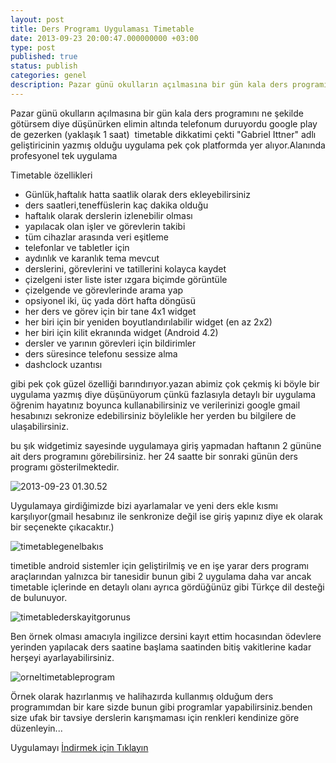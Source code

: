 ```yaml
---
layout: post
title: Ders Programı Uygulaması Timetable
date: 2013-09-23 20:00:47.000000000 +03:00
type: post
published: true
status: publish
categories: genel
description: Pazar günü okulların açılmasına bir gün kala ders programını ne şekilde götürsem diye düşünürken elimin altında telefonum duruyordu google
---
```


Pazar günü okulların açılmasına bir gün kala ders programını ne şekilde götürsem diye düşünürken elimin altında telefonum duruyordu google play de gezerken (yaklaşık 1 saat) &nbsp;timetable dikkatimi çekti "Gabriel Ittner" adlı geliştiricinin yazmış olduğu uygulama pek çok platformda yer alıyor.Alanında profesyonel tek uygulama

Timetable özellikleri

- Günlük,haftalık hatta saatlik olarak ders ekleyebilirsiniz
- ders saatleri,teneffüslerin kaç dakika olduğu
- haftalık olarak derslerin izlenebilir olması
- yapılacak olan işler ve görevlerin takibi
- tüm cihazlar arasında veri eşitleme
- telefonlar ve tabletler için
- aydınlık ve karanlık tema mevcut
- derslerini, görevlerini ve tatillerini kolayca kaydet
- çizelgeni ister liste ister ızgara biçimde görüntüle
- çizelgende ve görevlerinde arama yap
- opsiyonel iki, üç yada dört hafta döngüsü
- her ders ve görev için bir tane 4x1 widget
- her biri için bir yeniden boyutlandırılabilir widget (en az 2x2)
- her biri için kilit ekranında widget (Android 4.2)
- dersler ve yarının görevleri için bildirimler
- ders süresince telefonu sessize alma
- dashclock uzantısı

gibi pek çok güzel özelliği barındırıyor.yazan abimiz çok çekmiş ki böyle bir uygulama yazmış diye düşünüyorum çünkü fazlasıyla detaylı bir uygulama öğrenim hayatınız boyunca kullanabilirsiniz ve verilerinizi google gmail hesabınızı sekronize edebilirsiniz böylelikle her yerden bu bilgilere de ulaşabilirsiniz.

bu şık widgetimiz sayesinde uygulamaya giriş yapmadan haftanın 2 gününe ait ders programını görebilirsiniz. her 24 saatte bir sonraki günün ders programı gösterilmektedir.

![2013-09-23 01.30.52](/assets/2013-09-23-01.30.52.png)


Uygulamaya girdiğimizde bizi ayarlamalar ve yeni ders ekle kısmı karşılıyor(gmail hesabınız ile senkronize değil ise giriş yapınız diye ek olarak bir seçenekte çıkacaktır.)


![timetablegenelbakıs](/assets/2013-09-23-19.38.011.png)


timetible android sistemler için geliştirilmiş ve en işe yarar ders programı araçlarından yalnızca bir tanesidir bunun gibi 2 uygulama daha var ancak timetable içlerinde en detaylı olanı ayrıca gördüğünüz gibi Türkçe dil desteği de bulunuyor.

![timetablederskayitgorunus](/assets/2013-09-23-19.38.571.png)


Ben örnek olması amacıyla ingilizce dersini kayıt ettim hocasından ödevlere yerinden yapılacak ders saatine başlama saatinden bitiş vakitlerine kadar herşeyi ayarlayabilirsiniz.

![orneltimetableprogram](/assets/2013-09-23-19.38.481.png)

Örnek olarak hazırlanmış ve halihazırda kullanmış olduğum ders programımdan bir kare sizde bunun gibi programlar yapabilirsiniz.benden size ufak bir tavsiye derslerin karışmaması için renkleri kendinize göre düzenleyin...

Uygulamayı [İndirmek için Tıklayın](https://play.google.com/store/apps/details?id=com.gabrielittner.timetable)
